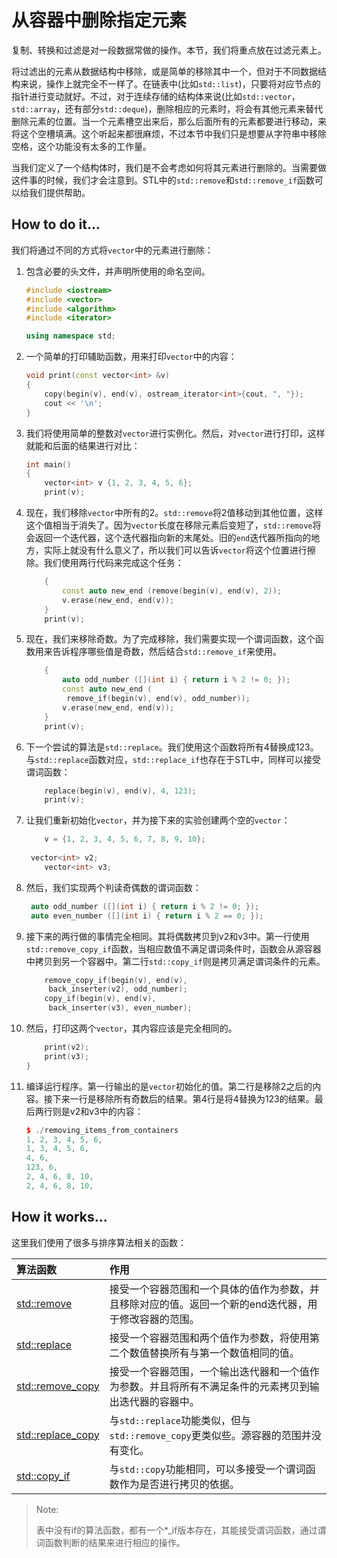 # 从容器中删除指定元素

复制、转换和过滤是对一段数据常做的操作。本节，我们将重点放在过滤元素上。

将过滤出的元素从数据结构中移除，或是简单的移除其中一个，但对于不同数据结构来说，操作上就完全不一样了。在链表中(比如`std::list`)，只要将对应节点的指针进行变动就好。不过，对于连续存储的结构体来说(比如`std::vector`，`std::array`，还有部分`std::deque`)，删除相应的元素时，将会有其他元素来替代删除元素的位置。当一个元素槽空出来后，那么后面所有的元素都要进行移动，来将这个空槽填满。这个听起来都很麻烦，不过本节中我们只是想要从字符串中移除空格，这个功能没有太多的工作量。

当我们定义了一个结构体时，我们是不会考虑如何将其元素进行删除的。当需要做这件事的时候，我们才会注意到。STL中的`std::remove`和`std::remove_if`函数可以给我们提供帮助。

## How to do it...

我们将通过不同的方式将`vector`中的元素进行删除：

1. 包含必要的头文件，并声明所使用的命名空间。

   ``` c++
   #include <iostream>
   #include <vector>
   #include <algorithm>
   #include <iterator>

   using namespace std;
   ```

2. 一个简单的打印辅助函数，用来打印`vector`中的内容：

   ```c++
   void print(const vector<int> &v)
   {
       copy(begin(v), end(v), ostream_iterator<int>{cout, ", "});
       cout << '\n';
   }
   ```

3. 我们将使用简单的整数对`vector`进行实例化。然后，对`vector`进行打印，这样就能和后面的结果进行对比：

   ```c++
   int main()
   {
       vector<int> v {1, 2, 3, 4, 5, 6};
       print(v);
   ```

4. 现在，我们移除`vector`中所有的2。`std::remove`将2值移动到其他位置，这样这个值相当于消失了。因为`vector`长度在移除元素后变短了，`std::remove`将会返回一个迭代器，这个迭代器指向新的末尾处。旧的`end`迭代器所指向的地方，实际上就没有什么意义了，所以我们可以告诉`vector`将这个位置进行擦除。我们使用两行代码来完成这个任务：

   ```c++
       {
           const auto new_end (remove(begin(v), end(v), 2));
           v.erase(new_end, end(v));
       }
       print(v);
   ```

5. 现在，我们来移除奇数。为了完成移除，我们需要实现一个谓词函数，这个函数用来告诉程序哪些值是奇数，然后结合`std::remove_if`来使用。

   ```c++
       {
           auto odd_number ([](int i) { return i % 2 != 0; });
           const auto new_end (
           	remove_if(begin(v), end(v), odd_number));
           v.erase(new_end, end(v));
       }
       print(v);
   ```

6. 下一个尝试的算法是`std::replace`。我们使用这个函数将所有4替换成123。与`std::replace`函数对应，`std::replace_if`也存在于STL中，同样可以接受谓词函数：

   ```c++
       replace(begin(v), end(v), 4, 123);
       print(v);
   ```

7. 让我们重新初始化`vector`，并为接下来的实验创建两个空的`vector`：

   ```c++
       v = {1, 2, 3, 4, 5, 6, 7, 8, 9, 10};
       
   	vector<int> v2;
       vector<int> v3;
   ```

8. 然后，我们实现两个判读奇偶数的谓词函数：

   ```c++
   	auto odd_number ([](int i) { return i % 2 != 0; });
   	auto even_number ([](int i) { return i % 2 == 0; });
   ```

9. 接下来的两行做的事情完全相同。其将偶数拷贝到v2和v3中。第一行使用`std::remove_copy_if`函数，当相应数值不满足谓词条件时，函数会从源容器中拷贝到另一个容器中。第二行`std::copy_if`则是拷贝满足谓词条件的元素。

   ```c++
       remove_copy_if(begin(v), end(v),
       	back_inserter(v2), odd_number);
       copy_if(begin(v), end(v),
       	back_inserter(v3), even_number); 
   ```

10. 然后，打印这两个`vector`，其内容应该是完全相同的。

    ```c++
        print(v2);
        print(v3);
    }
    ```

11. 编译运行程序。第一行输出的是`vector`初始化的值。第二行是移除2之后的内容。接下来一行是移除所有奇数后的结果。第4行是将4替换为123的结果。最后两行则是v2和v3中的内容：

    ```c++
    $ ./removing_items_from_containers
    1, 2, 3, 4, 5, 6,
    1, 3, 4, 5, 6,
    4, 6,
    123, 6,
    2, 4, 6, 8, 10,
    2, 4, 6, 8, 10,
    ```

## How it works...

这里我们使用了很多与排序算法相关的函数：

| 算法函数                                                     | 作用                                                         |
| :----------------------------------------------------------- | :----------------------------------------------------------- |
| [std::remove](https://zh.cppreference.com/w/cpp/algorithm/remove) | 接受一个容器范围和一个具体的值作为参数，并且移除对应的值。返回一个新的end迭代器，用于修改容器的范围。 |
| [std::replace](https://zh.cppreference.com/w/cpp/algorithm/replace) | 接受一个容器范围和两个值作为参数，将使用第二个数值替换所有与第一个数值相同的值。 |
| [std::remove_copy](https://zh.cppreference.com/w/cpp/algorithm/remove_copy) | 接受一个容器范围，一个输出迭代器和一个值作为参数。并且将所有不满足条件的元素拷贝到输出迭代器的容器中。 |
| [std::replace_copy](https://zh.cppreference.com/w/cpp/algorithm/replace_copy) | 与`std::replace`功能类似，但与`std::remove_copy`更类似些。源容器的范围并没有变化。 |
| [std::copy_if](https://zh.cppreference.com/w/cpp/algorithm/copy) | 与`std::copy`功能相同，可以多接受一个谓词函数作为是否进行拷贝的依据。 |

> Note:
>
> 表中没有if的算法函数，都有一个*_if版本存在，其能接受谓词函数，通过谓词函数判断的结果来进行相应的操作。

